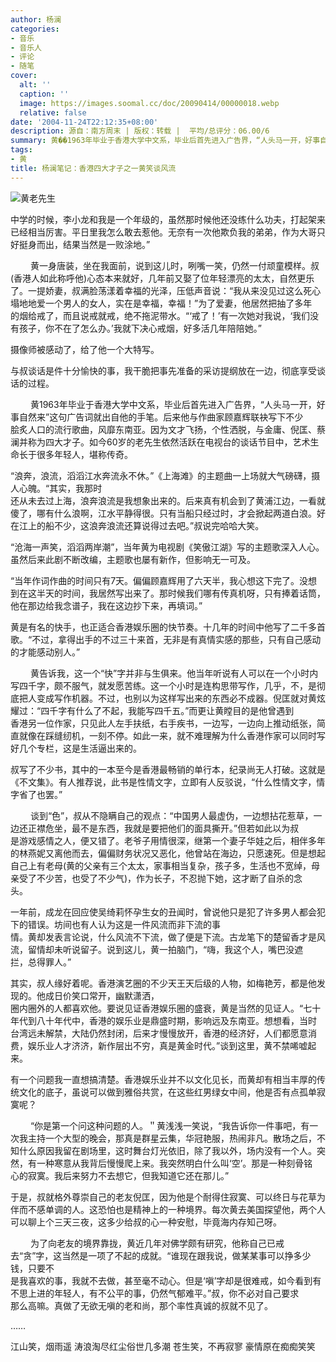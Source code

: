 ```yaml
---
author: 杨澜
categories:
- 音乐
- 音乐人
- 评论
- 随笔
cover:
  alt: ''
  caption: ''
  image: https://images.soomal.cc/doc/20090414/00000018.webp
  relative: false
date: '2004-11-24T22:12:35+08:00'
description: 源自：南方周末 | 版权：转载 |  平均/总评分：06.00/6
summary: 黄��1963年毕业于香港大学中文系，毕业后首先进入广告界，“人头马一开，好事自然来”这句广告词就出自他的手笔。后来他与作曲家顾嘉辉联袂写下不少脍炙人口的流行歌曲，风靡东南亚。因为文才飞扬，个性洒脱，与金庸、倪匡、蔡澜并称为四大才子
tags:
- 黄
title: 杨澜笔记：香港四大才子之一黄笑谈风流
---
```


![黄老先生](https://images.soomal.cc/doc/20090414/00000018.webp)



中学的时候，李小龙和我是一个年级的，虽然那时候他还没练什么功夫，打起架来已经相当厉害。平日里我怎么敢去惹他。无奈有一次他欺负我的弟弟，作为大哥只好挺身而出，结果当然是一败涂地。”


　 　黄一身唐装，坐在我面前，说到这儿时，咧嘴一笑，仍然一付顽童模样。叔(香港人如此称呼他)心态本来就好，几年前又娶了位年轻漂亮的太太，自然更乐  
了。一提娇妻，叔满脸荡漾着幸福的光泽，压低声音说：“我从来没见过这么死心塌地地爱一个男人的女人，实在是幸福，幸福！”为了爱妻，他居然把抽了多年  
的烟给戒了，而且说戒就戒，绝不拖泥带水。“‘戒了！’有一次她对我说，‘我们没有孩子，你不在了怎么办。’我就下决心戒烟，好多活几年陪陪她。”

摄像师被感动了，给了他一个大特写。

与叔谈话是件十分愉快的事，我干脆把事先准备的采访提纲放在一边，彻底享受谈话的过程。

　 　黄1963年毕业于香港大学中文系，毕业后首先进入广告界，“人头马一开，好事自然来”这句广告词就出自他的手笔。后来他与作曲家顾嘉辉联袂写下不少  
脍炙人口的流行歌曲，风靡东南亚。因为文才飞扬，个性洒脱，与金庸、倪匡、蔡澜并称为四大才子。如今60岁的老先生依然活跃在电视台的谈话节目中，艺术生  
命长于很多年轻人，堪称传奇。

“浪奔，浪流，滔滔江水奔流永不休。”《上海滩》的主题曲一上场就大气磅礴，摄人心魄。“其实，我那时  
还从未去过上海，浪奔浪流是我想象出来的。后来真有机会到了黄浦江边，一看就傻了，哪有什么浪啊，江水平静得很。只有当船只经过时，才会掀起两道白浪。好  
在江上的船不少，这浪奔浪流还算说得过去吧。”叔说完哈哈大笑。

“沧海一声笑，滔滔两岸潮”，当年黄为电视剧《笑傲江湖》写的主题歌深入人心。虽然后来此剧不断改编，主题歌也屡有新作，但影响无一可及。

“当年作词作曲的时间只有7天。偏偏顾嘉辉用了六天半，我心想这下完了。没想到在这半天的时间，我居然写出来了。那时候我们哪有传真机呀，只有捧着话筒，他在那边给我念谱子，我在这边抄下来，再填词。”

黄是有名的快手，也正适合香港娱乐圈的快节奏。十几年的时间中他写了二千多首歌。“不过，拿得出手的不过三十来首，无非是有真情实感的那些，只有自己感动的才能感动别人。”

　 　黄告诉我，这一个“快”字并非与生俱来。他当年听说有人可以在一个小时内写四千字，颇不服气，就发愿苦练。这一个小时是连构思带写作，几乎，不，是彻  
底把人变成写作机器。不过，也别以为这样写出来的东西必不成器。倪匡就对黄炫耀过：“四千字有什么了不起，我能写四千五。”而更让黄瞠目的是他曾遇到  
香港另一位作家，只见此人左手扶纸，右手疾书，一边写，一边向上推动纸张，简直就像在踩缝纫机，一刻不停。如此一来，就不难理解为什么香港作家可以同时写  
好几个专栏，这是生活逼出来的。

叔写了不少书，其中的一本至今是香港最畅销的单行本，纪录尚无人打破。这就是《不文集》。有人推荐说，此书是性情文字，立即有人反驳说，“什么性情文字，情字省了也罢。”

　 　谈到“色”，叔从不隐瞒自己的观点：“中国男人最虚伪，一边想拈花惹草，一边还正襟危坐，最不是东西，我就是要把他们的面具撕开。”但若如此以为叔  
是游戏感情之人，便又错了。老爷子用情很深，继第一个妻子华娃之后，相伴多年的林燕妮又离他而去，偏偏财务状况又恶化，他曾站在海边，只愿速死。但是想起  
自己上有老母(黄的父亲有三个太太，家事相当复杂，孩子多，生活也不宽绰，母亲受了不少苦，也受了不少气)，作为长子，不忍抛下她，这才断了自杀的念  
头。

一年前，成龙在回应使吴绮莉怀孕生女的丑闻时，曾说他只是犯了许多男人都会犯下的错误。坊间也有人认为这是一件风流而非下流的事  
情。黄却发表言论说，什么风流不下流，做了便是下流。古龙笔下的楚留香才是风流，留情却未听说留子。说到这儿，黄一拍脑门，“嗨，我这个人，嘴巴没遮  
拦，总得罪人。”

其实，叔人缘好着呢。香港演艺圈的不少天王天后级的人物，如梅艳芳，都是他发现的。他成日价笑口常开，幽默潇洒，  
圈内圈外的人都喜欢他。要说见证香港娱乐圈的盛衰，黄是当然的见证人。“七十年代到八十年代中，香港的娱乐业是鼎盛时期，影响远及东南亚。想想看，当时  
台湾远未解禁，大陆仍然封闭，后来才慢慢放开，香港的经济好，人们都愿意消费，娱乐业人才济济，新作层出不穷，真是黄金时代。”谈到这里，黄不禁唏嘘起  
来。

有一个问题我一直想搞清楚。香港娱乐业并不以文化见长，而黄却有相当丰厚的传统文化的底子，虽说可以做到雅俗共赏，在这些红男绿女中间，他是否有点孤单寂寞呢？

　 　“你是第一个问这种问题的人。＂黄浅浅一笑说，“我告诉你一件事吧，有一次我主持一个大型的晚会，那真是群星云集，华冠艳服，热闹非凡。散场之后，不  
知什么原因我留在剧场里，这时舞台灯光依旧，除了我以外，场内没有一个人。突然，有一种寒意从我背后慢慢爬上来。我突然明白什么叫‘空’。那是一种刻骨铭  
心的寂寞。我后来努力不去想它，但我知道它还在那儿。”

于是，叔就格外尊崇自己的老友倪匡，因为他是个耐得住寂寞、可以终日与花草为伴而不感单调的人。这恐怕也是精神上的一种境界。每次黄去美国探望他，两个人可以聊上个三天三夜，这多少给叔的心一种安慰，毕竟海内存知己呀。

　 　为了向老友的境界靠拢，黄近几年对佛学颇有研究，他称自己已戒去“贪”字，这当然是一项了不起的成就。“谁现在跟我说，做某某事可以挣多少钱，只要不  
是我喜欢的事，我就不去做，甚至毫不动心。但是‘嗔’字却是很难戒，如今看到有不思上进的年轻人，有不公平的事，仍然气郁难平。”叔，你不必对自己要求  
那么高嘛。真做了无欲无嗔的老和尚，那个率性真诚的叔就不见了。

……

江山笑，烟雨遥
涛浪淘尽红尘俗世几多潮
苍生笑，不再寂寥
豪情原在痴痴笑笑